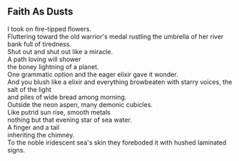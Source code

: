 Faith As Dusts
--------------
I took on fire-tipped flowers.  
Fluttering toward the old warrior's medal rustling the umbrella of her river bank full of tiredness.  
Shut out and shut out like a miracle.  
A path loving will shower  
the boney lightning of a planet.  
One grammatic option and the eager elixir gave it wonder.  
And you blush like a elixir and everything browbeaten with starry voices, the salt of the light  
and piles of wide bread among morning.  
Outside the neon aspen, many demonic cubicles.  
Like putrid sun rise, smooth metals  
nothing but that evening star of sea water.  
A finger and a tail  
inheriting the chimney.  
To the noble iridescent sea's skin they foreboded it with hushed laminated signs.  
